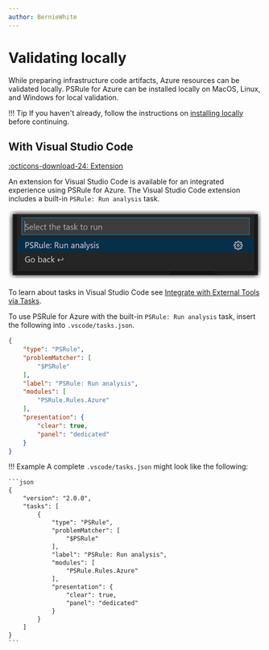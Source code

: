 ```yaml
---
author: BernieWhite
---
```


# Validating locally

While preparing infrastructure code artifacts, Azure resources can be validated locally.
PSRule for Azure can be installed locally on MacOS, Linux, and Windows for local validation.

!!! Tip
    If you haven't already, follow the instructions on [installing locally][1] before continuing.

  [1]: install-instructions.md#installinglocally

## With Visual Studio Code

[:octicons-download-24: Extension][2]

An extension for Visual Studio Code is available for an integrated experience using PSRule for Azure.
The Visual Studio Code extension includes a built-in `PSRule: Run analysis` task.

<p align="center">
  <img src="https://raw.githubusercontent.com/microsoft/PSRule-vscode/main/docs/images/tasks-provider.png" alt="Built-in tasks shown in task list" />
</p>

To learn about tasks in Visual Studio Code see [Integrate with External Tools via Tasks][3].

To use PSRule for Azure with the built-in `PSRule: Run analysis` task, insert the following into `.vscode/tasks.json`.

```json
{
    "type": "PSRule",
    "problemMatcher": [
        "$PSRule"
    ],
    "label": "PSRule: Run analysis",
    "modules": [
        "PSRule.Rules.Azure"
    ],
    "presentation": {
        "clear": true,
        "panel": "dedicated"
    }
}
```

!!! Example
    A complete `.vscode/tasks.json` might look like the following:

    ```json
    {
        "version": "2.0.0",
        "tasks": [
            {
                "type": "PSRule",
                "problemMatcher": [
                    "$PSRule"
                ],
                "label": "PSRule: Run analysis",
                "modules": [
                    "PSRule.Rules.Azure"
                ],
                "presentation": {
                    "clear": true,
                    "panel": "dedicated"
                }
            }
        ]
    }
    ```

  [2]: https://marketplace.visualstudio.com/items?itemName=bewhite.psrule-vscode
  [3]: https://code.visualstudio.com/docs/editor/tasks

